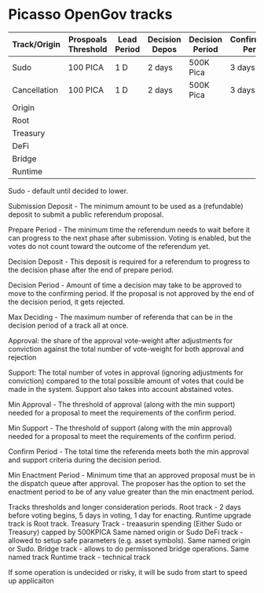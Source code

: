# Picasso OpenGov tracks



| Track/Origin | Prospoals Threshold | Lead Period | Decision Depos | Decision Period | Confirmation Period | Parallel Decisions | Initial approval | Initial support | Slope | Enactment Period |
| ------------ | ------------------- | ----------- | -------------- | --------------- | ------------------- | ------------------ | ---------------- | --------------- | ----- | ---------------- |
| Sudo         | 100 PICA            | 1 D         | 2 days         | 500K Pica       | 3 days              |                    | 1                |                 | 1     |                  |
| Cancellation | 100 PICA            | 1 D         | 2 days         | 500K Pica       | 3 days              |                    | 1                |                 | 1     |                  |
| Origin
| Root
| Treasury
| DeFi
| Bridge
| Runtime


Sudo - default until decided to lower.

Submission Deposit - The minimum amount to be used as a (refundable) deposit to submit a public referendum proposal.

Prepare Period - The minimum time the referendum needs to wait before it can progress to the next phase after submission. Voting is enabled, but the votes do not count toward the outcome of the referendum yet.

Decision Deposit - This deposit is required for a referendum to progress to the decision phase after the end of prepare period.

Decision Period - Amount of time a decision may take to be approved to move to the confirming period. If the proposal is not approved by the end of the decision period, it gets rejected.

Max Deciding - The maximum number of referenda that can be in the decision period of a track all at once.

Approval: the share of the approval vote-weight after adjustments for conviction against the total number of vote-weight for both approval and rejection

Support: The total number of votes in approval (ignoring adjustments for conviction) compared to the total possible amount of votes that could be made in the system. Support also takes into account abstained votes.

Min Approval - The threshold of approval (along with the min support) needed for a proposal to meet the requirements of the confirm period.

Min Support - The threshold of support (along with the min approval) needed for a proposal to meet the requirements of the confirm period.

Confirm Period - The total time the referenda meets both the min approval and support criteria during the decision period.

Min Enactment Period - Minimum time that an approved proposal must be in the dispatch queue after approval. The proposer has the option to set the enactment period to be of any value greater than the min enactment period.



Tracks 
thresholds and longer consideration periods.
Root track  - 2 days before voting begins, 5 days in voting, 1 day for enacting. Runtime upgrade track is Root track.
Treasury Track - treaasurin spending (Either Sudo or Treasury) capped by 500KPICA  Same named origin or Sudo
DeFi  track - allowed to setup safe parameters (e.g. asset symbols). Same named origin or Sudo.
Bridge track - allows to do permissoned bridge operations. Same named track
Runtime track - technical track


If some operation is undecided or risky, it will be sudo from start to speed up applicaiton

